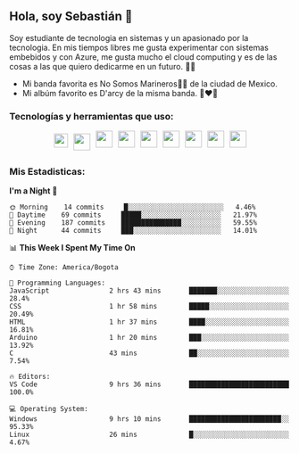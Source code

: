 ## Hola, soy Sebastián 👋

Soy estudiante de tecnologia en sistemas y un apasionado por la tecnologia.
En mis tiempos libres me gusta experimentar con sistemas embebidos y con Azure, me gusta mucho el cloud computing y es de las cosas a las que quiero dedicarme en un futuro. 🚀🌠

- Mi banda favorita es No Somos Marineros🚫🚢 de la ciudad de Mexico.
- Mi albúm favorito es D'arcy de la misma banda. 📼❤️💽


### Tecnologías y herramientas que uso: 
<div style="display: flex; flex-direction: row; justify-content: center;">
  <img src="https://cdn.svgporn.com/logos/ruby.svg" width="25px" height="25px" hspace="5" vspace="5"/>
  <img src="https://cdn.svgporn.com/logos/go.svg" width="30px" height="30px" hspace="5" vspace="5"/>
  <img src="https://cdn.svgporn.com/logos/javascript.svg" width="30px" height="30px" hspace="5"/>
  <img src="https://cdn.svgporn.com/logos/arduino.svg" width="30px" height="30px" hspace="5"/>
<!--   <img src="https://cdn.svgporn.com/logos/raspberry-pi.svg" width="30px" height="30px" hspace="5"/>
  <img src="https://cdn.svgporn.com/logos/google-cloud.svg" width="30px" height="30px" hspace="5"/>
  <img src="https://cdn.svgporn.com/logos/azure-icon.svg" width="30px" height="30px" hspace="5"/> -->
  <img src="https://cdn.svgporn.com/logos/docker-icon.svg" width="30px" height="30px" hspace="5"/>
  <img src="https://cdn.svgporn.com/logos/bash-icon.svg" width="30px" height="30px" hspace="5"/>
  <img src="https://cdn.svgporn.com/logos/visual-studio-code.svg" width="30px" height="30px" hspace="5"/>
  <img src="https://cdn.svgporn.com/logos/intellij-idea.svg" width="30px" height="30px" hspace="5"/>
  <img src="https://cdn.svgporn.com/logos/hyper.svg" width="30px" height="30px" hspace="5"/>
</div>


 ### Mis Estadisticas: 

<!--START_SECTION:waka-->
**I'm a Night 🦉** 

```text
🌞 Morning    14 commits     █░░░░░░░░░░░░░░░░░░░░░░░░   4.46% 
🌆 Daytime    69 commits     █████░░░░░░░░░░░░░░░░░░░░   21.97% 
🌃 Evening    187 commits    ███████████████░░░░░░░░░░   59.55% 
🌙 Night      44 commits     ███░░░░░░░░░░░░░░░░░░░░░░   14.01%

```


📊 **This Week I Spent My Time On** 

```text
⌚︎ Time Zone: America/Bogota

💬 Programming Languages: 
JavaScript               2 hrs 43 mins       ███████░░░░░░░░░░░░░░░░░░   28.4% 
CSS                      1 hr 58 mins        █████░░░░░░░░░░░░░░░░░░░░   20.49% 
HTML                     1 hr 37 mins        ████░░░░░░░░░░░░░░░░░░░░░   16.81% 
Arduino                  1 hr 20 mins        ███░░░░░░░░░░░░░░░░░░░░░░   13.92% 
C                        43 mins             ██░░░░░░░░░░░░░░░░░░░░░░░   7.54%

🔥 Editors: 
VS Code                  9 hrs 36 mins       █████████████████████████   100.0%

💻 Operating System: 
Windows                  9 hrs 10 mins       ███████████████████████░░   95.33% 
Linux                    26 mins             █░░░░░░░░░░░░░░░░░░░░░░░░   4.67%

```


<!--END_SECTION:waka-->
